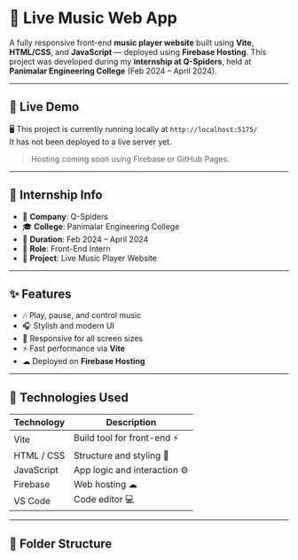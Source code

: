 # 🎵 Live Music Web App

A fully responsive front-end **music player website** built using **Vite**, **HTML/CSS**, and **JavaScript** — deployed using **Firebase Hosting**. This project was developed during my **internship at Q-Spiders**, held at **Panimalar Engineering College** (Feb 2024 – April 2024).

---

## 🚀 Live Demo
🖥️ This project is currently running locally at `http://localhost:5175/`  
It has not been deployed to a live server yet.

> Hosting coming soon using Firebase or GitHub Pages.


---

## 💼 Internship Info

- 🏢 **Company**: Q-Spiders
- 🎓 **College**: Panimalar Engineering College
- 📅 **Duration**: Feb 2024 – April 2024
- 📌 **Role**: Front-End Intern
- 🔧 **Project**: Live Music Player Website

---

## ✨ Features

- 🎶 Play, pause, and control music
- 🎧 Stylish and modern UI
- 📱 Responsive for all screen sizes
- ⚡ Fast performance via **Vite**
- ☁ Deployed on **Firebase Hosting**

---

## 🔧 Technologies Used

| Technology     | Description                 |
|----------------|------------------------------|
| Vite           | Build tool for front-end ⚡   |
| HTML / CSS     | Structure and styling 🎨      |
| JavaScript     | App logic and interaction ⚙️ |
| Firebase       | Web hosting ☁                |
| VS Code        | Code editor 💻               |

---

## 📁 Folder Structure


